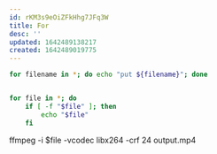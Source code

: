 ```yaml
---
id: rKM3s9eOiZFkHhg7JFq3W
title: For
desc: ''
updated: 1642489138217
created: 1642489019775
---
```


```bash
for filename in *; do echo "put ${filename}"; done


for file in *; do 
    if [ -f "$file" ]; then 
        echo "$file" 
    fi 
```

ffmpeg -i $file -vcodec libx264 -crf 24 output.mp4
